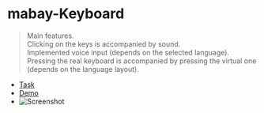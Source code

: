 # mabay-Keyboard

>Main features.  
>Clicking on the keys is accompanied by sound.  
>Implemented voice input (depends on the selected language).  
>Pressing the real keyboard is accompanied by pressing the virtual one (depends on the language layout).  

- [Task](https://github.com/rolling-scopes-school/tasks/blob/master/tasks/ready-projects/virtual-keyboard.md)
- [Demo](https://mabay919.github.io/mabay-Keyboard/)
- ![Screenshot](https://user-images.githubusercontent.com/54597981/114049400-18960a00-9894-11eb-8745-3b224a55b0f0.png)
